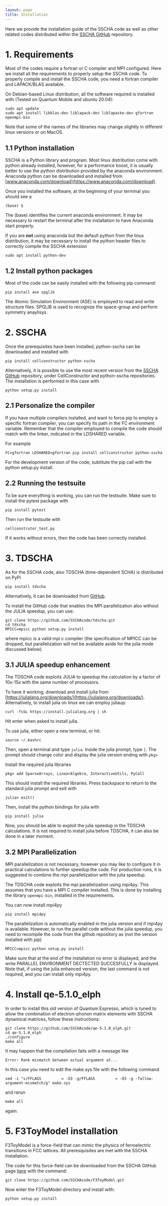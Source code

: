 ```yaml
---
layout: page
title: Installation
---
```


Here we provide the installation guide of the SSCHA code as well as other related codes distributed within the [SSCHA GitHub](https://github.com/SSCHAcode) repository. 

# 1. Requirements

Most of the codes require a fortran or C compiler and MPI configured. Here we install all the requirements to properly setup the SSCHA code. To properly compile and install the SSCHA code, you need a fortran compiler and LAPACK/BLAS available.

On Debian-based Linux distribution, all the software required is installed with (Tested on Quantum Mobile and ubuntu 20.04):
```
sudo apt update
sudo apt install libblas-dev liblapack-dev liblapacke-dev gfortran openmpi-bin
```
Note that some of the names of the libraries may change slightly in different linux versions or on MacOS.

## 1.1 Python installation

SSCHA is a Python library and program. Most linux distribution come with python already installed, however, for a performance boost, it is usually better to use the python distribution provided by the anaconda environment. Anaconda python can be downloaded and installed from [www.anaconda.com/download](https://www.anaconda.com/download).

Once you installed the software, at the beginning of your terminal you should see a
```
(base) $
```
The (base) identifies the current anaconda environment. It may be necessary to restart the terminal after the installation to have Anaconda start properly.

If you are **not** using anaconda but the default python from the linux distribution, it may be necessary to install the python header files to correctly compile the SSCHA extension
```
sudo apt install python-dev
```

## 1.2 Install python packages

Most of the code can be easily installed with the following pip command:
```
pip install ase spglib
```
The Atomic Simulation Environment (ASE) is employed to read and write structure files. SPGLIB is used to recognize the space-group and perform symmetry anaylisys. 

# 2. SSCHA

Once the prerequisites have been installed, python-sscha can be downloaded and installed with
```
pip install cellconstructor python-sscha
```

Alternatively, it is possible to use the most recent version from the [SSCHA GitHub](https://github.com/SSCHAcode) repository, under CellConstructor and python-sscha repositories. The installation is performed in this case with
```
python setup.py install
```

## 2.1 Personalize the compiler

If you have multiple compilers installed, and want to force pip to employ a specific fortran compiler, you can specify its path in the FC environment variable. Remember that the compiler employed to compile the code should match with the linker, indicated in the LDSHARED variable.

For example
```
FC=gfortran LDSHARED=gfortran pip install cellconstructor python-sscha
```
For the development version of the code, subtitute the pip call with the python setup.py install.

## 2.2 Running the testsuite

To be sure everything is working, you can run the testsuite. Make sure to install the pytest package with
```
pip install pytest
```
Then run the testsuite with
```
cellconstrutor_test.py
```
If it works without errors, then the code has been correctly installed.

# 3. TDSCHA

As for the SSCHA code, also TDSCHA (time-dependent SCHA) is distributed on PyPi
```
pip install tdscha
```
Alternatively, it can be downloaded from [GitHub](https://github.com/SSCHAcode/tdscha).

To install the GitHub code that enables the MPI parallelization also without the JULIA speedup, you can use:
```
git clone https://github.com/SSCHAcode/tdscha.git
cd tdscha
MPICC=mpicc python setup.py install
```
where mpicc is a valid mpi c compiler (the specification of MPICC can be dropped, but parallelization will not be available aside for the julia mode discussed below).

## 3.1 JULIA speedup enhancement

The TDSCHA code exploits JULIA to speedup the calculation by a factor of 10x-15x with the same number of processors.

To have it working, download and install julia from [https://julialang.org/downloads/](https://julialang.org/downloads/). Alternatively, to install julia on linux we can employ juliaup:
```
curl -fsSL https://install.julialang.org | sh
```
Hit enter when asked to install julia.

To use julia, either open a new terminal, or hit:
```
source ~/.bashrc
```
Then, open a terminal and type `julia`. Inside the julia prompt, type `]`. The prompt should change color and display the julia version ending with `pkg>`

Install the required julia libraries
```
pkg> add SparseArrays, LinearAlgebra, InteractiveUtils, PyCall
```
This should install the required libraries. Press backspace to return to the standard julia prompt and exit with
```
julia> exit()
```
Then, install the python bindings for julia with
```
pip install julia
```
Now, you should be able to exploit the julia speedup in the TDSCHA calculations. It is not required to install julia before TDSCHA, it can also be done in a later moment.

## 3.2 MPI Parallelization

MPI parallelization is not necessary, however you may like to configure it in practical calculations to further speedup the code. For production runs, it is suggested to combine the mpi parallelization with the julia speedup.

The TDSCHA code exploits the mpi parallelization using mpi4py. This assumes that you have a MPI C compiler installed. This is done by installing the library `openmpi-bin`, installed in the requirements.

You can now install mpi4py
```
pip install mpi4py
```
The parallelization is automatically enabled in the julia version and if mpi4py is available. However, to run the parallel code without the julia speedup, you need to recompile the code from the github repository as (not the version installed with pip)
```
MPICC=mpicc python setup.py install
```
Make sure that at the end of the installation no error is displayed, and the write PARALLEL ENVIRONMENT DECTECTED SUCCESFULLY is displayed. Note that, if using the julia enhanced version, the last command is not required, and you can install only mpi4py.

# 4. Install qe-5.1.0_elph

In order to install this old version of Quantum Espresso, which is tuned to allow the combination of electron-phonon matrix elements with SSCHA dynamical matrices, follow these instructions:
```
git clone https://github.com/SSCHAcode/qe-5.1.0_elph.git
cd qe-5.1.0_elph
./configure
make all
```

It may happen that the compilation fails with a message like
```
Error: Rank mismatch between actual argument at...
```
In this case you need to edit the make.sys file with the following command
```
sed -i "s/FFLAGS         = -O3 -g/FFLAGS         = -O3 -g -fallow-argument-mismatch/g" make.sys
```
and rerun
```
make all
```
again.

# 5. F3ToyModel installation

F3ToyModel is a force-field that can mimic the physics of ferroelectric transitions in FCC lattices. All preresquisites are met with the SSCHA installation.

The code for this force-field can be downloaded from the SSCHA GitHub page [here](https://github.com/SSCHAcode/F3ToyModel) with the command:
```
git clone https://github.com/SSCHAcode/F3ToyModel.git
```
Now enter the F3ToyModel directory and install with:
```
python setup.py install
```
